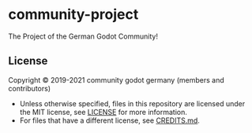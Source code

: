 # community-project
The Project of the German Godot Community!

## License

Copyright © 2019-2021 community godot germany (members and contributors)

- Unless otherwise specified, files in this repository are licensed under the MIT license, see [LICENSE](LICENSE) for more information.
- For files that have a different license, see [CREDITS.md](CREDITS.md).
